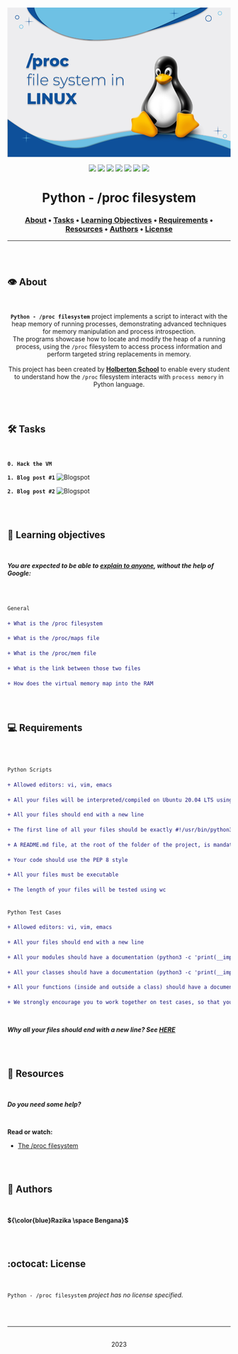 <div align="center">
<br>

![/proc_filesystem.png](README-image/proc_filesystem.png)

</div>


<p align="center">
<img src="https://img.shields.io/badge/-PYTHON-yellow">
<img src="https://img.shields.io/badge/-Linux-lightgrey">
<img src="https://img.shields.io/badge/-WSL-brown">
<img src="https://img.shields.io/badge/-Ubuntu%2020.04.4%20LTS-orange">
<img src="https://img.shields.io/badge/-JetBrains-blue">
<img src="https://img.shields.io/badge/-Holberton%20School-red">
<img src="https://img.shields.io/badge/License-not%20specified-brightgreen">
</p>


<h1 align="center"> Python - /proc filesystem </h1>


<h3 align="center">
<a href="https://github.com/RazikaBengana/holbertonschool-system_linux/tree/main/proc_filesystem#eye-about">About</a> •
<a href="https://github.com/RazikaBengana/holbertonschool-system_linux/tree/main/proc_filesystem#hammer_and_wrench-tasks">Tasks</a> •
<a href="https://github.com/RazikaBengana/holbertonschool-system_linux/tree/main/proc_filesystem#memo-learning-objectives">Learning Objectives</a> •
<a href="https://github.com/RazikaBengana/holbertonschool-system_linux/tree/main/proc_filesystem#computer-requirements">Requirements</a> •
<a href="https://github.com/RazikaBengana/holbertonschool-system_linux/tree/main/proc_filesystem#mag_right-resources">Resources</a> •
<a href="https://github.com/RazikaBengana/holbertonschool-system_linux/tree/main/proc_filesystem#bust_in_silhouette-authors">Authors</a> •
<a href="https://github.com/RazikaBengana/holbertonschool-system_linux/tree/main/proc_filesystem#octocat-license">License</a>
</h3>

---

<!-- ------------------------------------------------------------------------------------------------- -->

<br>
<br>

## :eye: About

<br>

<div align="center">

**`Python - /proc filesystem`** project implements a script to interact with the heap memory of running processes, demonstrating advanced techniques for memory manipulation and process introspection.
<br>
The programs showcase how to locate and modify the heap of a running process, using the `/proc` filesystem to access process information and perform targeted string replacements in memory.
<br>
<br>
This project has been created by **[Holberton School](https://www.holbertonschool.com/about-holberton)** to enable every student to understand how the `/proc` filesystem interacts with `process memory` in Python language.

</div>

<br>
<br>

<!-- ------------------------------------------------------------------------------------------------- -->

## :hammer_and_wrench: Tasks

<br>

**`0. Hack the VM`**

**`1. Blog post #1`** ![Blogspot](https://img.shields.io/badge/-Blogspot-red)

**`2. Blog post #2`** ![Blogspot](https://img.shields.io/badge/-Blogspot-red)

<br>
<br>

<!-- ------------------------------------------------------------------------------------------------- -->

## :memo: Learning objectives

<br>

**_You are expected to be able to [explain to anyone](https://fs.blog/feynman-learning-technique/), without the help of Google:_**

<br>

```diff

General

+ What is the /proc filesystem

+ What is the /proc/maps file

+ What is the /proc/mem file

+ What is the link between those two files

+ How does the virtual memory map into the RAM

```

<br>
<br>

<!-- ------------------------------------------------------------------------------------------------- -->

## :computer: Requirements

<br>

```diff

Python Scripts

+ Allowed editors: vi, vim, emacs

+ All your files will be interpreted/compiled on Ubuntu 20.04 LTS using python3 (version 3.9)

+ All your files should end with a new line

+ The first line of all your files should be exactly #!/usr/bin/python3

+ A README.md file, at the root of the folder of the project, is mandatory

+ Your code should use the PEP 8 style

+ All your files must be executable

+ The length of your files will be tested using wc


Python Test Cases

+ Allowed editors: vi, vim, emacs

+ All your files should end with a new line

+ All your modules should have a documentation (python3 -c 'print(__import__("my_module").__doc__)')

+ All your classes should have a documentation (python3 -c 'print(__import__("my_module").MyClass.__doc__)')

+ All your functions (inside and outside a class) should have a documentation (python3 -c 'print(__import__("my_module").my_function.__doc__)' and python3 -c 'print(__import__("my_module").MyClass.my_function.__doc__)')

+ We strongly encourage you to work together on test cases, so that you don’t miss any edge case

```

<br>

**_Why all your files should end with a new line? See [HERE](https://unix.stackexchange.com/questions/18743/whats-the-point-in-adding-a-new-line-to-the-end-of-a-file/18789)_**

<br>
<br>

<!-- ------------------------------------------------------------------------------------------------- -->

## :mag_right: Resources

<br>

**_Do you need some help?_**

<br>

**Read or watch:**

* [The /proc filesystem](https://www.kernel.org/doc/Documentation/filesystems/proc.txt)

<br>
<br>

<!-- ------------------------------------------------------------------------------------------------- -->

## :bust_in_silhouette: Authors

<br>

**${\color{blue}Razika \space Bengana}$**

<br>
<br>

<!-- ------------------------------------------------------------------------------------------------- -->

## :octocat: License

<br>

```Python - /proc filesystem``` _project has no license specified._

<br>
<br>

---

<p align="center"><br>2023</p>